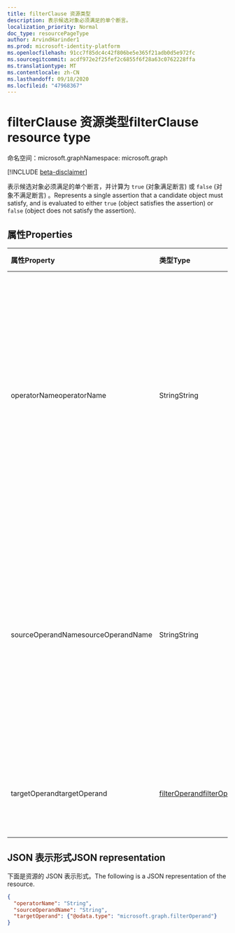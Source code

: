 ```yaml
---
title: filterClause 资源类型
description: 表示候选对象必须满足的单个断言。
localization_priority: Normal
doc_type: resourcePageType
author: ArvindHarinder1
ms.prod: microsoft-identity-platform
ms.openlocfilehash: 91cc7f85dc4c42f806be5e365f21adb0d5e972fc
ms.sourcegitcommit: acdf972e2f25fef2c6855f6f28a63c0762228ffa
ms.translationtype: MT
ms.contentlocale: zh-CN
ms.lasthandoff: 09/18/2020
ms.locfileid: "47968367"
---
```

# <a name="filterclause-resource-type"></a><span data-ttu-id="80767-103">filterClause 资源类型</span><span class="sxs-lookup"><span data-stu-id="80767-103">filterClause resource type</span></span>

<span data-ttu-id="80767-104">命名空间：microsoft.graph</span><span class="sxs-lookup"><span data-stu-id="80767-104">Namespace: microsoft.graph</span></span>

[!INCLUDE [beta-disclaimer](../../includes/beta-disclaimer.md)]

<span data-ttu-id="80767-105">表示候选对象必须满足的单个断言，并计算为 `true` (对象满足断言) 或 `false` (对象不满足断言) 。</span><span class="sxs-lookup"><span data-stu-id="80767-105">Represents a single assertion that a candidate object must satisfy, and is evaluated to either `true` (object satisfies the assertion) or `false` (object does not satisfy the assertion).</span></span>

## <a name="properties"></a><span data-ttu-id="80767-106">属性</span><span class="sxs-lookup"><span data-stu-id="80767-106">Properties</span></span>
| <span data-ttu-id="80767-107">属性</span><span class="sxs-lookup"><span data-stu-id="80767-107">Property</span></span>     | <span data-ttu-id="80767-108">类型</span><span class="sxs-lookup"><span data-stu-id="80767-108">Type</span></span>   |<span data-ttu-id="80767-109">说明</span><span class="sxs-lookup"><span data-stu-id="80767-109">Description</span></span>|
|:---------------|:--------|:----------|
|<span data-ttu-id="80767-110">operatorName</span><span class="sxs-lookup"><span data-stu-id="80767-110">operatorName</span></span>|<span data-ttu-id="80767-111">String</span><span class="sxs-lookup"><span data-stu-id="80767-111">String</span></span>|<span data-ttu-id="80767-112">要应用于源和目标操作数的运算符的名称。</span><span class="sxs-lookup"><span data-stu-id="80767-112">Name of the operator to be applied to the source and target operands.</span></span> <span data-ttu-id="80767-113">必须是受支持的运算符之一。</span><span class="sxs-lookup"><span data-stu-id="80767-113">Must be one of the supported operators.</span></span> <span data-ttu-id="80767-114">可以发现受支持的运算符。</span><span class="sxs-lookup"><span data-stu-id="80767-114">Supported operators can be discovered.</span></span>|
|<span data-ttu-id="80767-115">sourceOperandName</span><span class="sxs-lookup"><span data-stu-id="80767-115">sourceOperandName</span></span>|<span data-ttu-id="80767-116">String</span><span class="sxs-lookup"><span data-stu-id="80767-116">String</span></span>|<span data-ttu-id="80767-117"> (所测试的操作数) 的源操作数的名称。</span><span class="sxs-lookup"><span data-stu-id="80767-117">Name of source operand (the operand being tested).</span></span> <span data-ttu-id="80767-118">源操作数名称必须与源对象上的某个属性名称相匹配。</span><span class="sxs-lookup"><span data-stu-id="80767-118">The source operand name must match one of the attribute names on the source object.</span></span>|
|<span data-ttu-id="80767-119">targetOperand</span><span class="sxs-lookup"><span data-stu-id="80767-119">targetOperand</span></span>|[<span data-ttu-id="80767-120">filterOperand</span><span class="sxs-lookup"><span data-stu-id="80767-120">filterOperand</span></span>](synchronization-filteroperand.md)|<span data-ttu-id="80767-121">将对源操作数进行测试的值。</span><span class="sxs-lookup"><span data-stu-id="80767-121">Values that the source operand will be tested against.</span></span>|

## <a name="json-representation"></a><span data-ttu-id="80767-122">JSON 表示形式</span><span class="sxs-lookup"><span data-stu-id="80767-122">JSON representation</span></span>

<span data-ttu-id="80767-123">下面是资源的 JSON 表示形式。</span><span class="sxs-lookup"><span data-stu-id="80767-123">The following is a JSON representation of the resource.</span></span>

<!-- {
  "blockType": "resource",
  "optionalProperties": [

  ],
  "@odata.type": "microsoft.graph.filterClause"
}-->

```json
{
  "operatorName": "String",
  "sourceOperandName": "String",
  "targetOperand": {"@odata.type": "microsoft.graph.filterOperand"}
}

```

<!-- uuid: 8fcb5dbc-d5aa-4681-8e31-b001d5168d79
2015-10-25 14:57:30 UTC -->
<!--
{
  "type": "#page.annotation",
  "description": "filterClause resource",
  "keywords": "",
  "section": "documentation",
  "tocPath": "",
  "suppressions": []
}
-->


